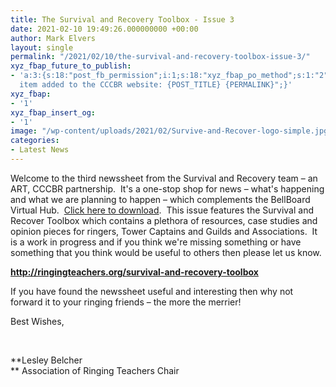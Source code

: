 ```yaml
---
title: The Survival and Recovery Toolbox - Issue 3
date: 2021-02-10 19:49:26.000000000 +00:00
author: Mark Elvers
layout: single
permalink: "/2021/02/10/the-survival-and-recovery-toolbox-issue-3/"
xyz_fbap_future_to_publish:
- 'a:3:{s:18:"post_fb_permission";i:1;s:18:"xyz_fbap_po_method";s:1:"2";s:16:"xyz_fbap_message";s:62:"News
  item added to the CCCBR website: {POST_TITLE} {PERMALINK}";}'
xyz_fbap:
- '1'
xyz_fbap_insert_og:
- '1'
image: "/wp-content/uploads/2021/02/Survive-and-Recover-logo-simple.jpg"
categories:
- Latest News
---
```

Welcome to the third newssheet from the Survival and Recovery team – an ART, CCCBR partnership.  It&apos;s a one-stop shop for news – what&apos;s happening and what we are planning to happen – which complements the BellBoard Virtual Hub.  [Click here to download](https://cccbr.org.uk/wp-content/uploads/2021/02/Survival-Recovery-Newsheet-Issue-3.pdf).  This issue features the Survival and Recover Toolbox which contains a plethora of resources, case studies and opinion pieces for ringers, Tower Captains and Guilds and Associations.  It is a work in progress and if you think we&apos;re missing something or have something that you think would be useful to others then please let us know.

**<http://ringingteachers.org/survival-and-recovery-toolbox>**

If you have found the newssheet useful and interesting then why not forward it to your ringing friends – the more the merrier!

Best Wishes,

&nbsp;

**Lesley Belcher  
** Association of Ringing Teachers Chair
